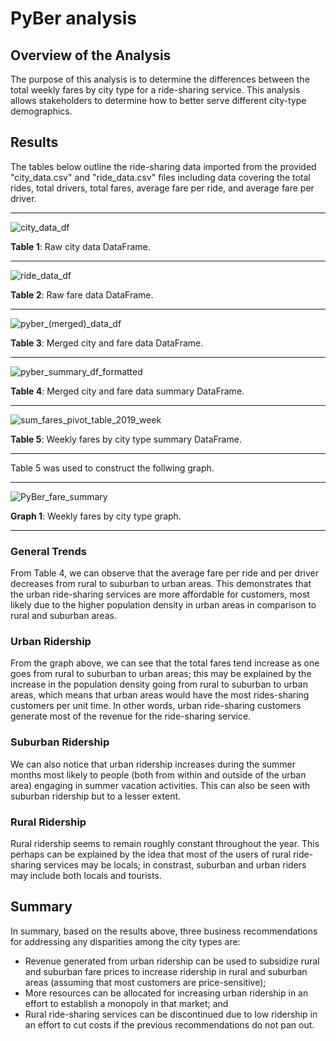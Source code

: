 # PyBer analysis

## Overview of the Analysis
The purpose of this analysis is to determine the differences between the total weekly fares by city type for a ride-sharing service. This analysis allows stakeholders to determine how to better serve different city-type demographics.

## Results
The tables below outline the ride-sharing data imported from the provided "city_data.csv" and "ride_data.csv" files including data covering the total rides, total drivers, total fares, average fare per ride, and average fare per driver.

_____

![city_data_df](https://user-images.githubusercontent.com/80941606/192052027-fa731e39-0952-4cd4-9089-db74d8f34d9e.png)

**Table 1**: Raw city data DataFrame.

_____

![ride_data_df](https://user-images.githubusercontent.com/80941606/192052043-7ef33175-b98d-4853-880c-3614a8c6374d.png)

**Table 2**: Raw fare data DataFrame.

_____

![pyber_(merged)_data_df](https://user-images.githubusercontent.com/80941606/192052155-0508755c-3133-4a9f-995a-5344270eaa78.png)

**Table 3**: Merged city and fare data DataFrame.

_____

![pyber_summary_df_formatted](https://user-images.githubusercontent.com/80941606/192052268-c275636d-fc68-4871-beb3-8ac6c5f11ecf.png)

**Table 4**: Merged city and fare data summary DataFrame.

_____

![sum_fares_pivot_table_2019_week](https://user-images.githubusercontent.com/80941606/192052289-696fe063-746d-4252-a79c-e70f817ca382.png)

**Table 5**: Weekly fares by city type summary DataFrame.

_____

Table 5 was used to construct the follwing graph.

_____

![PyBer_fare_summary](https://user-images.githubusercontent.com/80941606/192052309-8330b892-af29-435a-be6f-855e34ee14c2.png)

**Graph 1**: Weekly fares by city type graph.

_____

### General Trends
From Table 4, we can observe that the average fare per ride and per driver decreases from rural to suburban to urban areas. This demonstrates that the urban ride-sharing services are more affordable for customers, most likely due to the higher population density in urban areas in comparison to rural and suburban areas.

### Urban Ridership
From the graph above, we can see that the total fares tend increase as one goes from rural to suburban to urban areas; this may be explained by the increase in the population density going from rural to suburban to urban areas, which means that urban areas would have the most rides-sharing customers per unit time. In other words, urban ride-sharing customers generate most of the revenue for the ride-sharing service.

### Suburban Ridership
We can also notice that urban ridership increases during the summer months most likely to people (both from within and outside of the urban area) engaging in summer vacation activities. This can also be seen with suburban ridership but to a lesser extent.

### Rural Ridership
Rural ridership seems to remain roughly constant throughout the year. This perhaps can be explained by the idea that most of the users of rural ride-sharing services may be locals; in constrast, suburban and urban riders may include both locals and tourists.

## Summary
In summary, based on the results above, three business recommendations for addressing any disparities among the city types are:
* Revenue generated from urban ridership can be used to subsidize rural and suburban fare prices to increase ridership in rural and suburban areas (assuming that most customers are price-sensitive);
* More resources can be allocated for increasing urban ridership in an effort to establish a monopoly in that market; and
* Rural ride-sharing services can be discontinued due to low ridership in an effort to cut costs if the previous recommendations do not pan out.
